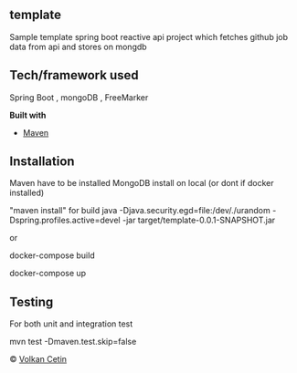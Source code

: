 ## template
Sample template spring boot reactive api project which fetches github job data from api and stores on mongdb 

## Tech/framework used
Spring Boot , mongoDB , FreeMarker

<b>Built with</b>
- [Maven](https://maven.apache.org/)

## Installation

Maven have to be installed
MongoDB install on local (or dont if docker installed)


"maven install" for build
java -Djava.security.egd=file:/dev/./urandom -Dspring.profiles.active=devel -jar target/template-0.0.1-SNAPSHOT.jar 

or 

docker-compose build

docker-compose up

## Testing
For both unit and integration test

mvn test -Dmaven.test.skip=false


© [Volkan Cetin]()
